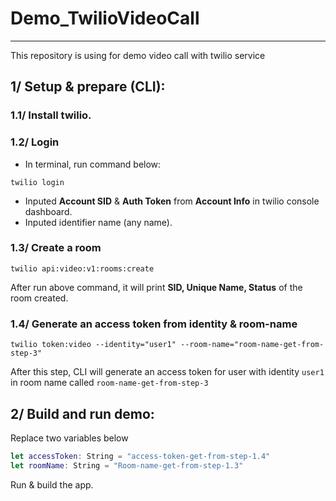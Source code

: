 # Demo_TwilioVideoCall
---

This repository is using for demo video call with twilio service



## 1/ Setup & prepare (CLI):

### 1.1/ Install twilio.

### 1.2/ Login

- In terminal, run command below:

```shell
twilio login
```

- Inputed **Account SID** & **Auth Token** from **Account Info** in twilio console dashboard.
- Inputed identifier name (any name).

### 1.3/ Create a room

```shell
twilio api:video:v1:rooms:create 
```

After run above command, it will print **SID, Unique Name, Status** of the room created.

### 1.4/ Generate an access token from **identity** & **room-name**

```shell
twilio token:video --identity="user1" --room-name="room-name-get-from-step-3"
```

After this step, CLI will generate an access token for user with identity `user1` in room name called `room-name-get-from-step-3`





## 2/ Build and run demo:

Replace two variables below

```swift
let accessToken: String = "access-token-get-from-step-1.4"
let roomName: String = "Room-name-get-from-step-1.3"
```

Run & build the app.
